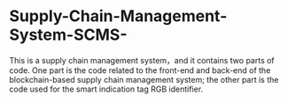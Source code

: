 # Supply-Chain-Management-System-SCMS-
This is a supply chain management system，and it contains two parts of code. One part is the code related to the front-end and back-end of the blockchain-based supply chain management system; the other part is the code used for the smart indication tag RGB identifier.
